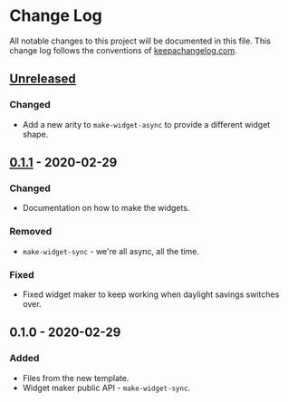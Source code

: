 # Change Log
All notable changes to this project will be documented in this file. This change log follows the conventions of [keepachangelog.com](http://keepachangelog.com/).

## [Unreleased]
### Changed
- Add a new arity to `make-widget-async` to provide a different widget shape.

## [0.1.1] - 2020-02-29
### Changed
- Documentation on how to make the widgets.

### Removed
- `make-widget-sync` - we're all async, all the time.

### Fixed
- Fixed widget maker to keep working when daylight savings switches over.

## 0.1.0 - 2020-02-29
### Added
- Files from the new template.
- Widget maker public API - `make-widget-sync`.

[Unreleased]: https://github.com/your-name/trivial-library-example2/compare/0.1.1...HEAD
[0.1.1]: https://github.com/your-name/trivial-library-example2/compare/0.1.0...0.1.1
